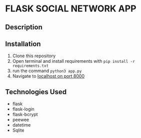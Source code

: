 # FLASK SOCIAL NETWORK APP

## Description

## Installation

1. Clone this repository
2. Open terminal and install requirements with ```pip install -r requirements.txt```
3. run the command ```python3 app.py```
4. Navigate to [localhost on port 8000](http://127.0.0.1:8000/)

## Technologies Used

- flask
- flask-login
- flask-bcrypt
- peewee
- datetime
- Sqlite
